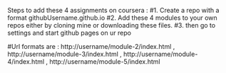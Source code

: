 Steps to add these 4 assignments on coursera :
#1. Create a repo with a format githubUsername.github.io
#2. Add these 4 modules to your own repos either by cloning mine or downloading these files.
#3. then go to settings and start github pages on ur repo

 #Url formats are : http://username/module-2/index.html , http://username/module-3/index.html , http://username/module-4/index.html , http://username/module-5/index.html
